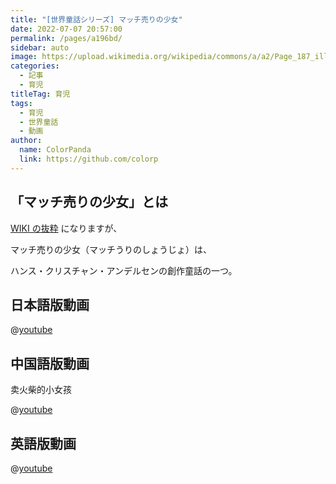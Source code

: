 ```yaml
---
title: "[世界童話シリーズ] マッチ売りの少女"
date: 2022-07-07 20:57:00
permalink: /pages/a196bd/
sidebar: auto
image: https://upload.wikimedia.org/wikipedia/commons/a/a2/Page_187_illustration_in_fairy_tales_of_Andersen_%28Stratton%29.png
categories:
  - 記事
  - 育児
titleTag: 育児
tags:
  - 育児
  - 世界童話
  - 動画
author:
  name: ColorPanda
  link: https://github.com/colorp
---
```


## 「マッチ売りの少女」とは

[WIKI の抜粋](https://ja.wikipedia.org/wiki/マッチ売りの少女) になりますが、

マッチ売りの少女（マッチうりのしょうじょ）は、

ハンス・クリスチャン・アンデルセンの創作童話の一つ。

## 日本語版動画

@[youtube](https://www.youtube.com/watch?v=w9U1VoPt_Ng)

## 中国語版動画

<label lang="zh">卖火柴的小女孩</label>

@[youtube](https://www.youtube.com/watch?v=4K6tuF-O9t0)

## 英語版動画

@[youtube](https://www.youtube.com/watch?v=xjUYAamIe9I)
